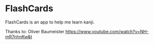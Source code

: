 # FlashCards
FlashCards is an app to help me learn kanji.


Thanks to:
Oliver Baumeister
https://www.youtube.com/watch?v=NH-mR7nhnKw&t
